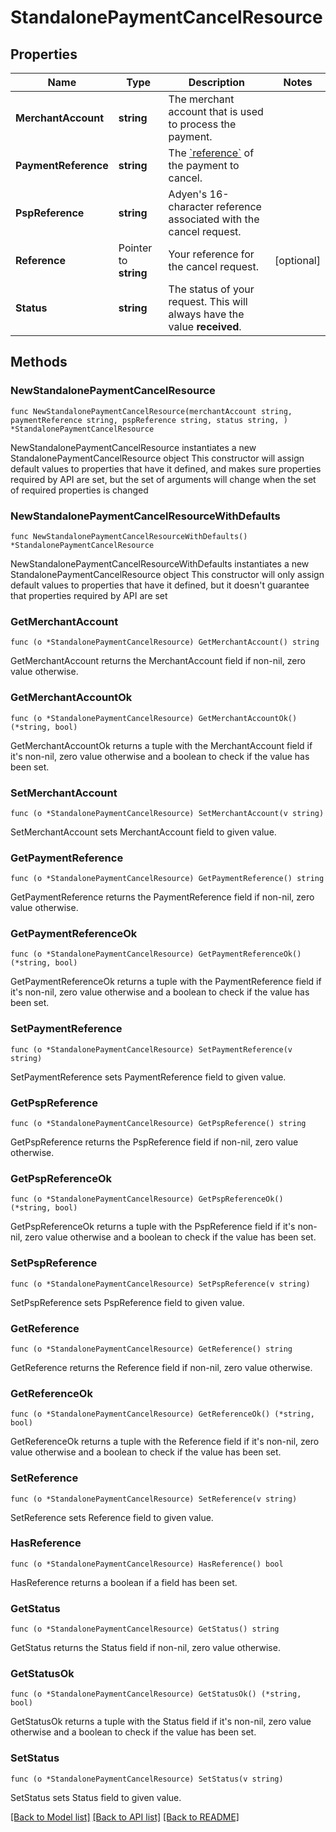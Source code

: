 # StandalonePaymentCancelResource

## Properties

Name | Type | Description | Notes
------------ | ------------- | ------------- | -------------
**MerchantAccount** | **string** | The merchant account that is used to process the payment. | 
**PaymentReference** | **string** | The [&#x60;reference&#x60;](https://docs.adyen.com/api-explorer/#/CheckoutService/latest/post/payments__reqParam_reference) of the payment to cancel. | 
**PspReference** | **string** | Adyen&#39;s 16-character reference associated with the cancel request. | 
**Reference** | Pointer to **string** | Your reference for the cancel request. | [optional] 
**Status** | **string** | The status of your request. This will always have the value **received**. | 

## Methods

### NewStandalonePaymentCancelResource

`func NewStandalonePaymentCancelResource(merchantAccount string, paymentReference string, pspReference string, status string, ) *StandalonePaymentCancelResource`

NewStandalonePaymentCancelResource instantiates a new StandalonePaymentCancelResource object
This constructor will assign default values to properties that have it defined,
and makes sure properties required by API are set, but the set of arguments
will change when the set of required properties is changed

### NewStandalonePaymentCancelResourceWithDefaults

`func NewStandalonePaymentCancelResourceWithDefaults() *StandalonePaymentCancelResource`

NewStandalonePaymentCancelResourceWithDefaults instantiates a new StandalonePaymentCancelResource object
This constructor will only assign default values to properties that have it defined,
but it doesn't guarantee that properties required by API are set

### GetMerchantAccount

`func (o *StandalonePaymentCancelResource) GetMerchantAccount() string`

GetMerchantAccount returns the MerchantAccount field if non-nil, zero value otherwise.

### GetMerchantAccountOk

`func (o *StandalonePaymentCancelResource) GetMerchantAccountOk() (*string, bool)`

GetMerchantAccountOk returns a tuple with the MerchantAccount field if it's non-nil, zero value otherwise
and a boolean to check if the value has been set.

### SetMerchantAccount

`func (o *StandalonePaymentCancelResource) SetMerchantAccount(v string)`

SetMerchantAccount sets MerchantAccount field to given value.


### GetPaymentReference

`func (o *StandalonePaymentCancelResource) GetPaymentReference() string`

GetPaymentReference returns the PaymentReference field if non-nil, zero value otherwise.

### GetPaymentReferenceOk

`func (o *StandalonePaymentCancelResource) GetPaymentReferenceOk() (*string, bool)`

GetPaymentReferenceOk returns a tuple with the PaymentReference field if it's non-nil, zero value otherwise
and a boolean to check if the value has been set.

### SetPaymentReference

`func (o *StandalonePaymentCancelResource) SetPaymentReference(v string)`

SetPaymentReference sets PaymentReference field to given value.


### GetPspReference

`func (o *StandalonePaymentCancelResource) GetPspReference() string`

GetPspReference returns the PspReference field if non-nil, zero value otherwise.

### GetPspReferenceOk

`func (o *StandalonePaymentCancelResource) GetPspReferenceOk() (*string, bool)`

GetPspReferenceOk returns a tuple with the PspReference field if it's non-nil, zero value otherwise
and a boolean to check if the value has been set.

### SetPspReference

`func (o *StandalonePaymentCancelResource) SetPspReference(v string)`

SetPspReference sets PspReference field to given value.


### GetReference

`func (o *StandalonePaymentCancelResource) GetReference() string`

GetReference returns the Reference field if non-nil, zero value otherwise.

### GetReferenceOk

`func (o *StandalonePaymentCancelResource) GetReferenceOk() (*string, bool)`

GetReferenceOk returns a tuple with the Reference field if it's non-nil, zero value otherwise
and a boolean to check if the value has been set.

### SetReference

`func (o *StandalonePaymentCancelResource) SetReference(v string)`

SetReference sets Reference field to given value.

### HasReference

`func (o *StandalonePaymentCancelResource) HasReference() bool`

HasReference returns a boolean if a field has been set.

### GetStatus

`func (o *StandalonePaymentCancelResource) GetStatus() string`

GetStatus returns the Status field if non-nil, zero value otherwise.

### GetStatusOk

`func (o *StandalonePaymentCancelResource) GetStatusOk() (*string, bool)`

GetStatusOk returns a tuple with the Status field if it's non-nil, zero value otherwise
and a boolean to check if the value has been set.

### SetStatus

`func (o *StandalonePaymentCancelResource) SetStatus(v string)`

SetStatus sets Status field to given value.



[[Back to Model list]](../README.md#documentation-for-models) [[Back to API list]](../README.md#documentation-for-api-endpoints) [[Back to README]](../README.md)


